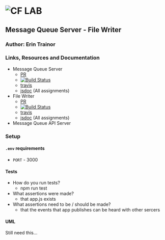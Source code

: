 ![CF](http://i.imgur.com/7v5ASc8.png) LAB
=================================================

## Message Queue Server - File Writer

### Author: Erin Trainor

### Links, Resources and Documentation
* Message Queue Server
  * [PR](https://github.com/401-advanced-javascript-401d29/lab-19-message-queue-server/pull/1)
  * [![Build Status](https://www.travis-ci.com/401-advanced-javascript-401d29/lab-19.svg?branch=master)](https://www.travis-ci.com/401-advanced-javascript-401d29/lab-19)
  * [travis](https://www.travis-ci.com/401-advanced-javascript-401d29/lab-19)
  <!-- * [back-end](http://xyz.com) () -->
  * [jsdoc](http://localhost:3000/docs) (All assignments)
* File Writer
  * [PR](https://github.com/401-advanced-javascript-401d29/lab-19-file-writer/pull/1)
  * [![Build Status](https://www.travis-ci.com/401-advanced-javascript-401d29/lab-19-file-writer.svg?branch=master)](https://www.travis-ci.com/401-advanced-javascript-401d29/lab-19-file-writer)
  * [travis](https://www.travis-ci.com/401-advanced-javascript-401d29/lab-19-file-writer)
  <!-- * [back-end](http://xyz.com) () -->
  * [jsdoc](http://localhost:3000/docs) (All assignments)
* Message Queue API Server
  <!-- * [PR](https://github.com/401-advanced-javascript-401d29/lab-19-message-queue-server/pull/1)
  * [![Build Status](https://www.travis-ci.com/401-advanced-javascript-401d29/lab-19.svg?branch=master)](https://www.travis-ci.com/401-advanced-javascript-401d29/lab-19)
  * [travis](https://www.travis-ci.com/401-advanced-javascript-401d29/lab-19) -->
  <!-- * [back-end](http://xyz.com) () -->
  <!-- * [jsdoc](http://localhost:3000/docs) (All assignments) -->

### Setup
#### `.env` requirements
* `PORT` - 3000

#### Tests
* How do you run tests?
  * npm run test
* What assertions were made?
  * that app.js exists
* What assertions need to be / should be made?
  * that the events that app publishes can be heard with other sercers

#### UML
Still need this...
